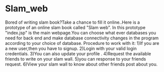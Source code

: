 Slam_web
========

Bored of writing slam book?Take a chance to fill it online..Here is a prototype of an online slam book called "Slam web".
In this prototype "index.jsp" is the main webpage.You can choose what ever databases you need for back end and make database connectivity changes in the program according to your choice of database.
Procedure to work with it:
1)If you are a new user,then you have to signup.
2)Login with your valid login credentials.
3)You can also update your profile .
4)Request the available friends to write on your slam wall.
5)you can response to your friends request.
6)View your slam wall to know about other friends post about you.
